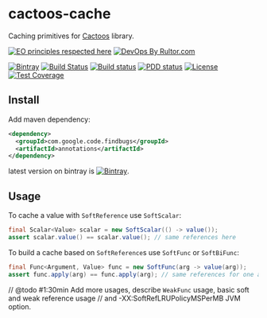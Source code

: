 # cactoos-cache
Caching primitives for [Cactoos](https://github.com/yegor256/cactoos) library.

[![EO principles respected here](http://www.elegantobjects.org/badge.svg)](http://www.elegantobjects.org)
[![DevOps By Rultor.com](http://www.rultor.com/b/g4s8/cactoos-cache)](http://www.rultor.com/p/g4s8/cactoos-cache)

[![Bintray](https://api.bintray.com/packages/g4s8/mvn/com.g4s8.cactoos-cache/images/download.svg)](https://bintray.com/g4s8/mvn/com.g4s8.cactoos-cache/_latestVersion)
[![Build Status](https://img.shields.io/travis/g4s8/cactoos-cache.svg?style=flat-square)](https://travis-ci.org/g4s8/cactoos-cache)
[![Build status](https://ci.appveyor.com/api/projects/status/ahhde7mposa3ra9w?svg=true)](https://ci.appveyor.com/project/g4s8/cactoos-cache)
[![PDD status](http://www.0pdd.com/svg?name=g4s8/cactoos-cache)](http://www.0pdd.com/p?name=g4s8/cactoos-cache)
[![License](https://img.shields.io/github/license/g4s8/cactoos-cache.svg?style=flat-square)](https://github.com/g4s8/cactoos-cache/blob/master/LICENSE)
[![Test Coverage](https://img.shields.io/codecov/c/github/g4s8/cactoos-cache.svg?style=flat-square)](https://codecov.io/github/g4s8/cactoos-cache?branch=master)

## Install
Add maven dependency:
```xml
<dependency>
  <groupId>com.google.code.findbugs</groupId>
  <artifactId>annotations</artifactId>
</dependency>
```
latest version on bintray is [![Bintray](https://api.bintray.com/packages/g4s8/mvn/com.g4s8.cactoos-cache/images/download.svg)](https://bintray.com/g4s8/mvn/com.g4s8.cactoos-cache/_latestVersion).

## Usage
To cache a value with `SoftReference` use `SoftScalar`:
```java
final Scalar<Value> scalar = new SoftScalar(() -> value());
assert scalar.value() == scalar.value(); // same references here
```

To build a cache based on `SoftReference`s use `SoftFunc` or `SoftBiFunc`:
```java
final Func<Argument, Value> func = new SoftFunc(arg -> value(arg));
assert func.apply(arg) == func.apply(arg); // same references for one argument
```

// @todo #1:30min Add more usages, describe `WeakFunc` usage, basic soft and weak reference usage
//  and  -XX:SoftRefLRUPolicyMSPerMB JVM option.
